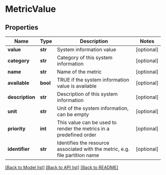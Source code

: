 # MetricValue

## Properties
Name | Type | Description | Notes
------------ | ------------- | ------------- | -------------
**value** | **str** | System information value | [optional] 
**category** | **str** | Category of this system information | [optional] 
**name** | **str** | Name of the metric | [optional] 
**available** | **bool** | TRUE if the system information value is available | [optional] 
**description** | **str** | Description of this system information | [optional] 
**unit** | **str** | Unit of the system information, can be empty | [optional] 
**priority** | **int** | This value can be used to render the metrics in a predefined order | [optional] 
**identifier** | **str** | Identifies the resource associated with the metric, e.g. file partition name | [optional] 

[[Back to Model list]](../README.md#documentation-for-models) [[Back to API list]](../README.md#documentation-for-api-endpoints) [[Back to README]](../README.md)


